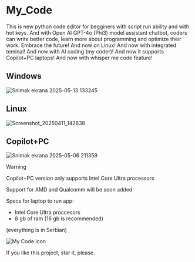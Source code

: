 # My_Code
This is new python code editor for begginers with script run ability and with hot keys. And with Open AI GPT-4o (Phi3) model assistant chatbot, coders can write better code, learn more about programming and optimize their work. Embrace the future! And now on Linux! And now with integrated teminal! And now with AI coding (my coder)! And now it supports Copilot+PC laptops! And now with whisper me code feature!

## Windows

![Snimak ekrana 2025-05-13 133245](https://github.com/user-attachments/assets/0ff76a30-cd43-483f-be2d-843cd11840b3)

## Linux

![Screenshot_20250411_142638](https://github.com/user-attachments/assets/51e9e55d-0d27-4eb8-84fb-5d89ccfbbb52)

## Copilot+PC

![Snimak ekrana 2025-05-06 211359](https://github.com/user-attachments/assets/df9c02c7-4cb0-4c40-a6a3-407cc1ae03a7)

> [!Warning]
> Copilot+PC version only supports Intel Core Ultra processors
>
> Support for AMD and Qualcomm will be soon added
>
> Specs for laptop to run app:
> - Intel Core Ultra proccesors
> - 8 gb of ram (16 gb is recommended)


(everything is in Serbian) 

![My Code icon](https://github.com/user-attachments/assets/fc871189-63e2-47a7-89f4-1aff3b950d33)

If you like this project, star it, please.
